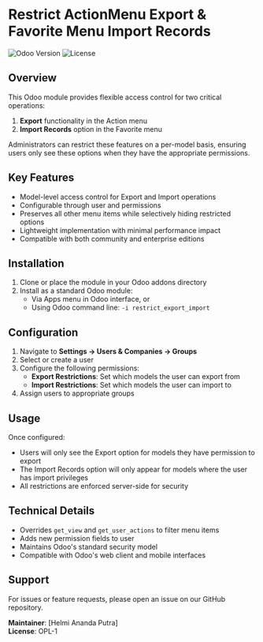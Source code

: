 # Restrict ActionMenu Export & Favorite Menu Import Records

![Odoo Version](https://img.shields.io/badge/Odoo-16.0-blue)
![License](https://img.shields.io/badge/License-OPL--1-green)

## Overview

This Odoo module provides flexible access control for two critical operations:
1. **Export** functionality in the Action menu
2. **Import Records** option in the Favorite menu

Administrators can restrict these features on a per-model basis, ensuring users only see these options when they have the appropriate permissions.

## Key Features

- Model-level access control for Export and Import operations
- Configurable through user and permissions
- Preserves all other menu items while selectively hiding restricted options
- Lightweight implementation with minimal performance impact
- Compatible with both community and enterprise editions

## Installation

1. Clone or place the module in your Odoo addons directory
2. Install as a standard Odoo module:
   - Via Apps menu in Odoo interface, or
   - Using Odoo command line: `-i restrict_export_import`

## Configuration

1. Navigate to **Settings → Users & Companies → Groups**
2. Select or create a user
3. Configure the following permissions:
   - **Export Restrictions**: Set which models the user can export from
   - **Import Restrictions**: Set which models the user can import to
4. Assign users to appropriate groups

## Usage

Once configured:
- Users will only see the Export option for models they have permission to export
- The Import Records option will only appear for models where the user has import privileges
- All restrictions are enforced server-side for security

## Technical Details

- Overrides `get_view` and `get_user_actions` to filter menu items
- Adds new permission fields to user
- Maintains Odoo's standard security model
- Compatible with Odoo's web client and mobile interfaces

## Support

For issues or feature requests, please open an issue on our GitHub repository.

**Maintainer**: [Helmi Ananda Putra]  
**License**: OPL-1
